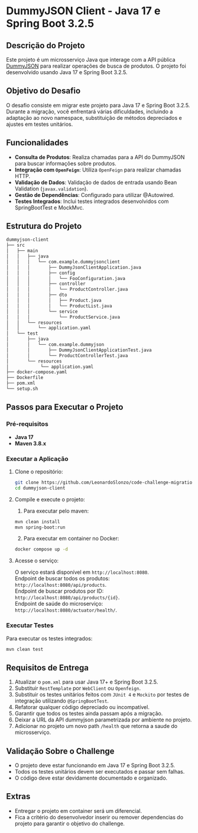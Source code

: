 
# DummyJSON Client - Java 17 e Spring Boot 3.2.5

## Descrição do Projeto

Este projeto é um microsserviço Java que interage com a API pública [DummyJSON](https://dummyjson.com/docs/products) para realizar operações de busca de produtos. O projeto foi desenvolvido usando Java 17 e Spring Boot 3.2.5.

## Objetivo do Desafio


O desafio consiste em migrar este projeto para Java 17 e Spring Boot 3.2.5. Durante a migração, você enfrentará várias dificuldades, incluindo a adaptação ao novo namespace, substituição de métodos depreciados e ajustes em testes unitários.

## Funcionalidades

- **Consulta de Produtos**: Realiza chamadas para a API do DummyJSON para buscar informações sobre produtos.
- **Integração com `OpenFeign`**: Utiliza `OpenFeign` para realizar chamadas HTTP.
- **Validação de Dados**: Validação de dados de entrada usando Bean Validation (`javax.validation`).
- **Gestão de Dependências**: Configurado para utilizar @Autowired.
- **Testes Integrados**: Inclui testes integrados desenvolvidos com SpringBootTest e MockMvc.

## Estrutura do Projeto

```bash
dummyjson-client
├── src
│   ├── main
│   │   ├── java
│   │   │   └── com.example.dummyjsonclient
│   │   │       ├── DummyJsonClientApplication.java
│   │   │       ├── config
│   │   │       │   └── FooConfiguration.java
│   │   │       ├── controller
│   │   │       │   └── ProductController.java
│   │   │       ├── dto
│   │   │       │   ├── Product.java
│   │   │       │   └── ProductList.java
│   │   │       └── service
│   │   │           └── ProductService.java
│   │   └── resources
│   │       └── application.yaml
│   └── test
│       ├── java
│       │   └── com.example.dummyjson
│       │       ├── DummyJsonClientApplicationTest.java
│       │       └── ProductControllerTest.java
│       └── resources
│            └── application.yaml
├── docker-compose.yaml
├── Dockerfile
├── pom.xml
└── setup.sh
```

## Passos para Executar o Projeto

### Pré-requisitos

- **Java 17**
- **Maven 3.8.x**

### Executar a Aplicação

1. Clone o repositório:

    ```bash
    git clone https://github.com/LeonardoSlonzo/code-challenge-migration.git
    cd dummyjson-client
    ```

2. Compile e execute o projeto:
   1. Para executar pelo maven:
    ```bash
    mvn clean install
    mvn spring-boot:run
    ```
   2. Para executar em container no Docker:
    ```bash
    docker compose up -d
    ```

3. Acesse o serviço:

    O serviço estará disponível em `http://localhost:8080`.\
    Endpoint de buscar todos os produtos: `http://localhost:8080/api/products`. \
    Endpoint de buscar produtos por ID: `http://localhost:8080/api/products/{id}`. \
    Endpoint de saúde do microserviço: `http://localhost:8080/actuator/health/`. 

### Executar Testes

Para executar os testes integrados:

```bash
mvn clean test
```

## Requisitos de Entrega

1. Atualizar o `pom.xml` para usar Java 17+ e Spring Boot 3.2.5.
2. Substituir `RestTemplate` por `WebClient` ou `Openfeign`.
3. Substituir os testes unitários feitos com `JUnit 4` e `Mockito` por testes de integração utilizando `@SpringBootTest`.
4. Refatorar qualquer código depreciado ou incompatível.
5. Garantir que todos os testes ainda passam após a migração.
6. Deixar a URL da API dummyjson parametrizada por ambiente no projeto.
7. Adicionar no projeto um novo path `/health` que retorna a saude do microsserviço.

## Validação Sobre o Challenge

- O projeto deve estar funcionando em Java 17 e Spring Boot 3.2.5.
- Todos os testes unitários devem ser executados e passar sem falhas.
- O código deve estar devidamente documentado e organizado.

## Extras

- Entregar o projeto em container será um diferencial.
- Fica a critério do desenvolvedor inserir ou remover dependencias do projeto para garantir o objetivo do challenge.
